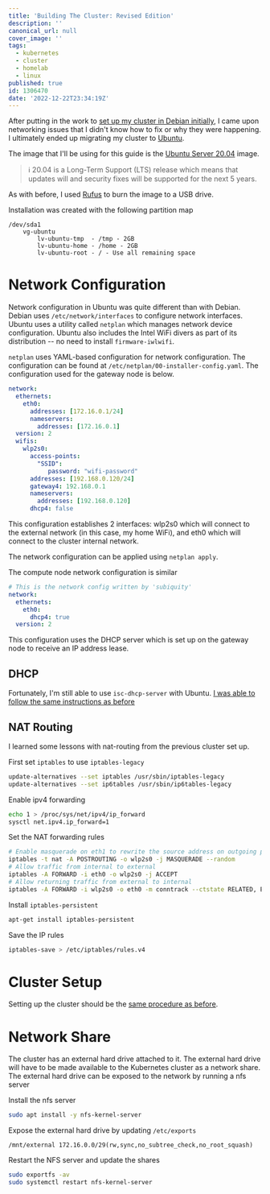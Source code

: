 ```yaml
---
title: 'Building The Cluster: Revised Edition'
description: ''
canonical_url: null
cover_image: ''
tags:
  - kubernetes
  - cluster
  - homelab
  - linux
published: true
id: 1306470
date: '2022-12-22T23:34:19Z'
---
```


After putting in the work to
[set up my cluster in Debian initially](https://dev.to/mikeyglitz/building-the-cluster-first-steps-153o),
I came upon networking issues that I didn't know how to fix or why they were happening.
I ultimately ended up migrating my cluster to [Ubuntu](https://ubuntu.com).

The image that I'll be using for this guide is the
[Ubuntu Server 20.04](https://ubuntu.com/download/server)
image.

> ℹ 20.04 is a Long-Term Support (LTS) release which means that
> updates will and security fixes will be supported for the next
> 5 years.

As with before, I used [Rufus](https://rufus.ie) to burn the image to a USB drive.

Installation was created with the following partition map

```text
/dev/sda1
    vg-ubuntu
        lv-ubuntu-tmp  - /tmp - 2GB
        lv-ubuntu-home - /home - 2GB
        lv-ubuntu-root - / - Use all remaining space
```

# Network Configuration

Network configuration in Ubuntu was quite different than with Debian.
Debian uses `/etc/network/interfaces` to configure network interfaces.
Ubuntu uses a utility called `netplan` which manages network device configuration.
Ubuntu also includes the Intel WiFi divers as part of its distribution -- no need to
install `firmware-iwlwifi`.

`netplan` uses YAML-based configuration for network configuration.
The configuration can be found at `/etc/netplan/00-installer-config.yaml`.
The configuration used for the gateway node is below.

```yml
network:
  ethernets:
    eth0:
      addresses: [172.16.0.1/24]
      nameservers:
        addresses: [172.16.0.1]
  version: 2
  wifis:
    wlp2s0:
      access-points:
        "SSID":
           password: "wifi-password"
      addresses: [192.168.0.120/24]
      gateway4: 192.168.0.1
      nameservers:
        addresses: [192.168.0.120]
      dhcp4: false
```

This configuration establishes 2 interfaces: wlp2s0 which will connect
to the external network (in this case, my home WiFi), and eth0 which
will connect to the cluster internal network.

The network configuration can be applied using `netplan apply`.

The compute node network configuration is similar

```yml
# This is the network config written by 'subiquity'
network:
  ethernets:
    eth0:
      dhcp4: true
  version: 2
```

This configuration uses the DHCP server which is set up on the gateway node
to receive an IP address lease.

## DHCP

Fortunately, I'm still able to use `isc-dhcp-server` with Ubuntu.
[I was able to follow the same instructions as before](https://dev.to/mikeyglitz/building-the-cluster-first-steps-153o#dhcp)

## NAT Routing

I learned some lessons with nat-routing from the previous cluster set up.

First set `iptables` to use `iptables-legacy`

```bash
update-alternatives --set iptables /usr/sbin/iptables-legacy
update-alternatives --set ip6tables /usr/sbin/ip6tables-legacy
```

Enable ipv4 forwarding

```bash
echo 1 > /proc/sys/net/ipv4/ip_forward
sysctl net.ipv4.ip_forward=1
```

Set the NAT forwarding rules

```bash
# Enable masquerade on eth1 to rewrite the source address on outgoing packets. If you truly want symmetric NAT, you'll need the --random at the end:
iptables -t nat -A POSTROUTING -o wlp2s0 -j MASQUERADE --random
# Allow traffic from internal to external
iptables -A FORWARD -i eth0 -o wlp2s0 -j ACCEPT
# Allow returning traffic from external to internal
iptables -A FORWARD -i wlp2s0 -o eth0 -m conntrack --ctstate RELATED, ESTABLISHED -j ACCEPT
```

Install `iptables-persistent`

```bash
apt-get install iptables-persistent
```

Save the IP rules

```bash
iptables-save > /etc/iptables/rules.v4
```

# Cluster Setup

Setting up the cluster should be the
[same procedure as before](https://dev.to/mikeyglitz/building-the-cluster-first-steps-153o#cluster-setup).

# Network Share

The cluster has an external hard drive attached to it.
The external hard drive will have to be made available to the Kubernetes cluster as a network share.
The external hard drive can be exposed to the network by running a nfs server

Install the nfs server

```bash
sudo apt install -y nfs-kernel-server
```

Expose the external hard drive by updating `/etc/exports`

```text
/mnt/external 172.16.0.0/29(rw,sync,no_subtree_check,no_root_squash)
```

Restart the NFS server and update the shares
```bash
sudo exportfs -av
sudo systemctl restart nfs-kernel-server
```
